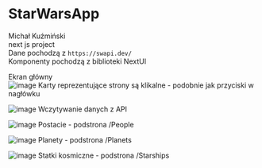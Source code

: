 # StarWarsApp

Michał Kuźmiński<br>
next js project<br>
Dane pochodzą z `https://swapi.dev/`<br>
Komponenty pochodzą z biblioteki NextUI<br>

Ekran główny<br>
![image](https://github.com/MichalKuzminski/StarWarsApp/assets/57454546/c975f60a-46d4-476a-97bf-dfae3d9c9e14)
Karty reprezentujące strony są klikalne - podobnie jak przyciski w nagłówku<br>

![image](https://github.com/MichalKuzminski/StarWarsApp/assets/57454546/888873bf-0105-47aa-b75b-90a3e10af0dd)
Wczytywanie danych z API<br>

![image](https://github.com/MichalKuzminski/StarWarsApp/assets/57454546/ab1b815a-36fd-4b8e-8c01-26030007ac86)
Postacie - podstrona /People

![image](https://github.com/MichalKuzminski/StarWarsApp/assets/57454546/ec8ffe36-fe10-4240-aabc-3805ae691f9e)
Planety - podstrona /Planets

![image](https://github.com/MichalKuzminski/StarWarsApp/assets/57454546/08e43ea0-c8cb-40f4-9da9-72fa310702e5)
Statki kosmiczne - podstrona /Starships





